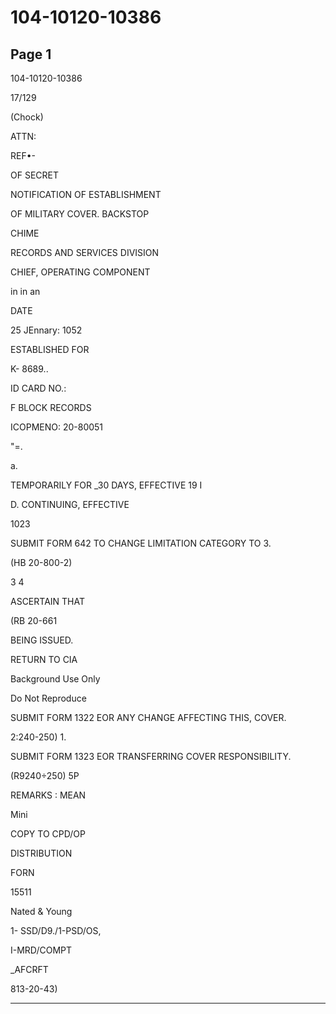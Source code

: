 # 104-10120-10386

## Page 1

104-10120-10386

17/129

(Chock)

ATTN:

REF•-

OF SECRET

NOTIFICATION OF ESTABLISHMENT

OF MILITARY COVER. BACKSTOP

CHIME

RECORDS AND SERVICES DIVISION

CHIEF, OPERATING COMPONENT

in in an

DATE

25 JEnnary: 1052

ESTABLISHED FOR

K- 8689..

ID CARD NO.:

F BLOCK RECORDS

ICOPMENO: 20-80051

"=.

a.

TEMPORARILY FOR _30 DAYS, EFFECTIVE 19 I

D. CONTINUING, EFFECTIVE

1023

SUBMIT FORM 642 TO CHANGE LIMITATION CATEGORY TO 3.

(HB 20-800-2)

3 4

ASCERTAIN THAT

(RB 20-661

BEING ISSUED.

RETURN TO CIA

Background Use Only

Do Not Reproduce

SUBMIT FORM 1322 EOR ANY CHANGE AFFECTING THIS, COVER.

2:240-250) 1.

SUBMIT FORM 1323 EOR TRANSFERRING COVER RESPONSIBILITY.

(R9240÷250) 5P

REMARKS : MEAN

Mini

COPY TO CPD/OP

DISTRIBUTION

FORN

15511

Nated & Young

1- SSD/D9./1-PSD/OS,

I-MRD/COMPT

_AFCRFT

813-20-43)

---

